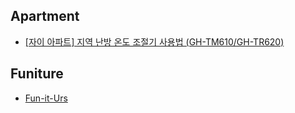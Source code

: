 ## Apartment

* [[자이 아파트] 지역 난방 온도 조절기 사용법 (GH-TM610/GH-TR620)](https://www.youtube.com/watch?v=g4KbS3r1epQ&list=PLIs3rbh8cePoPOWTOkNHovIakYAGqwKEi)



## Funiture

* [Fun-it-Urs](https://funiturs.com/)
